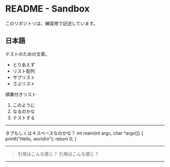 README - Sandbox
================

このリポジトリは、練習用で記述しています。

日本語
------

テストのための文章。

* とりあえず
* リスト配列
 * サブリスト
 * さぶリスト

順番付きリスト

1. このように
2. なるのかな
3. テストする

---

タブもしくは４スペースなのかな？
	int main(int argc, char *argv[])
	{
		printf("Hello, world\n");
		return 0;
	}

---

> 引用はこんな感じ？
> 引用はこんな感じ？

---
